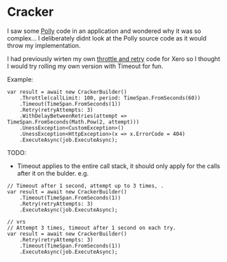 
# Cracker

I saw some [Polly](https://github.com/App-vNext/Polly) code in an application and wondered why it was so complex... I deliberately didnt look at the Polly source code as it would throw my implementation.

I had previously wirten my own [throttle and retry](https://github.com/JoelViney/XeroThrottleAndRetry) code for Xero so I thought I would try rolling my own version with Timeout for fun.

Example:

```
var result = await new CrackerBuilder()
    .Throttle(callLimit: 100, period: TimeSpan.FromSeconds(60))
    .Timeout(TimeSpan.FromSeconds(1))
    .Retry(retryAttempts: 3)
    .WithDelayBetweenRetries(attempt => TimeSpan.FromSeconds(Math.Pow(2, attempt)))
    .UnessException<CustomException>()
    .UnessException<HttpException>(x => x.ErrorCode = 404)
    .ExecuteAsync(job.ExecuteAsync);
```

TODO:
* Timeout applies to the entire call stack, it should only apply for the calls after it on the bulder.
e.g.
```
// Timeout after 1 second, attempt up to 3 times, .
var result = await new CrackerBuilder()
    .Timeout(TimeSpan.FromSeconds(1))
    .Retry(retryAttempts: 3)
    .ExecuteAsync(job.ExecuteAsync);

// vrs
// Attempt 3 times, timeout after 1 second on each try.
var result = await new CrackerBuilder()
    .Retry(retryAttempts: 3)
    .Timeout(TimeSpan.FromSeconds(1))
    .ExecuteAsync(job.ExecuteAsync);
```
